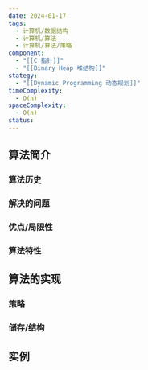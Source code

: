 ```yaml
---
date: 2024-01-17
tags:
  - 计算机/数据结构
  - 计算机/算法
  - 计算机/算法/策略
component:
  - "[[C 指针]]"
  - "[[Binary Heap 堆结构]]"
stategy:
  - "[[Dynamic Programming 动态规划]]"
timeComplexity:
  - O(n)
spaceComplexity:
  - O(n)
status:
---
```

## 算法简介

### 算法历史

### 解决的问题

### 优点/局限性

### 算法特性

## 算法的实现

### 策略

### 储存/结构

## 实例
